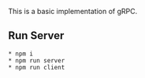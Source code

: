 This is a basic implementation of gRPC.


## Run Server
    * npm i 
    * npm run server
    * npm run client